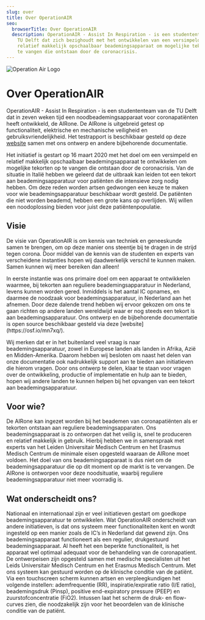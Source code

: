 ```yaml
---
slug: over
title: Over OperationAIR
seo:
  browserTitle: Over OperationAIR
  description: OperationAIR - Assist In Respiration - is een studententeam van de
    TU Delft dat zich bezighoudt met het ontwikkelen van een versimpeld en
    relatief makkelijk opschaalbaar beademingsapparaat om mogelijke tekorten op
    te vangen die ontstaan door de coronacrisis.
---
```

![Operation Air Logo](/assets/kopje_over.png)

<!--StartFragment-->

# Over OperationAIR

OperationAIR - Assist In Respiration - is een studententeam van de TU Delft dat in zeven weken tijd een noodbeademingsapparaat voor coronapatiënten heeft ontwikkeld, de AIRone. De AIRone is uitgebreid getest op functionaliteit, elektrische en mechanische veiligheid en gebruiksvriendelijkheid. Het testrapport is beschikbaar gesteld op deze [website](https://osf.io/mn7xq/) samen met ons ontwerp en andere bijbehorende documentatie.

Het initiatief is gestart op 16 maart 2020 met het doel om een versimpeld en relatief makkelijk opschaalbaar beademingsapparaat te ontwikkelen om mogelijke tekorten op te vangen die ontstaan door de coronacrisis. Van de situatie in Italië hebben we geleerd dat de uitbraak kan leiden tot een tekort aan beademingsapparatuur voor patiënten die intensieve zorg nodig hebben. Om deze reden worden artsen gedwongen een keuze te maken voor wie beademingsapparatuur beschikbaar wordt gesteld. De patiënten die niet worden beademd, hebben een grote kans op overlijden. Wij willen een noodoplossing bieden voor juist deze patiëntenpopulatie. 

## Visie

De visie van OperationAIR is om kennis van techniek en geneeskunde samen te brengen, om op deze manier ons steentje bij te dragen in de strijd tegen corona. Door middel van de kennis van de studenten en experts van verscheidene instanties hopen wij daadwerkelijk verschil te kunnen maken. Samen kunnen wij meer bereiken dan alleen! 

In eerste instantie was ons primaire doel om een apparaat te ontwikkelen waarmee, bij tekorten aan reguliere beademingsapparatuur in Nederland, levens kunnen worden gered. Inmiddels is het aantal IC opnames, en daarmee de noodzaak voor beademingsapparatuur, in Nederland aan het afnemen. Door deze dalende trend hebben wij ervoor gekozen om ons te gaan richten op andere landen wereldwijd waar er nog steeds een tekort is aan beademingsapparatuur. Ons ontwerp en de bijbehorende documentatie is open source beschikbaar gesteld via deze [](https://osf.io/mn7xq/.)[website](https://osf.io/mn7xq/). 

Wij merken dat er in het buitenland veel vraag is naar beademingsapparatuur, zowel in Europese landen als landen in Afrika, Azië en Midden-Amerika. Daarom hebben wij besloten om naast het delen van onze documentatie ook nadrukkelijk support aan te bieden aan initiatieven die hierom vragen. Door ons ontwerp te delen, klaar te staan voor vragen over de ontwikkeling, productie of implementatie en hulp aan te bieden, hopen wij andere landen te kunnen helpen bij het opvangen van een tekort aan beademingsapparatuur.

## Voor wie?

De AIRone kan ingezet worden bij het beademen van coronapatiënten als er tekorten ontstaan aan reguliere beademingsapparaten. Ons beademingsapparaat is zo ontworpen dat het veilig is, snel te produceren en relatief makkelijk in gebruik. Hierbij hebben we in samenspraak met experts van het Leiden Universitair Medisch Centrum en het Erasmus Medisch Centrum de minimale eisen opgesteld waaraan de AIRone moet voldoen. Het doel van ons beademingsapparaat is dus niet om de beademingsapparatuur die op dit moment op de markt is te vervangen. De AIRone is ontworpen voor deze noodsituatie, waarbij reguliere beademingsapparatuur niet meer voorradig is.

## Wat onderscheidt ons?

Nationaal en internationaal zijn er veel initiatieven gestart om goedkope beademingsapparatuur te ontwikkelen. Wat OperationAIR onderscheidt van andere initiatieven, is dat ons systeem meer functionaliteiten kent en wordt ingesteld op een manier zoals de IC’s in Nederland dat gewend zijn. Ons beademingsapparaat functioneert als een regulier, drukgestuurd beademingsapparaat. Al heeft het een beperkte functionaliteit, is het apparaat wel optimaal adequaat voor de behandeling van de coronapatient. De ontwerpeisen zijn opgesteld samen met medische specialisten uit het Leids Universitair Medisch Centrum en het Erasmus Medisch Centrum. Met ons systeem kan gestuurd worden op de klinische conditie van de patiënt. Via een touchscreen scherm kunnen artsen en verpleegkundigen het volgende instellen: ademfrequentie (RR), inspiratie/expiratie ratio (I/E ratio), beademingsdruk (Pinsp), positive end-expiratory pressure (PEEP) en zuurstofconcentratie (FiO2). Intussen laat het scherm de druk- en flow-curves zien, die noodzakelijk zijn voor het beoordelen van de klinische conditie van de patiënt.

<!--EndFragment-->